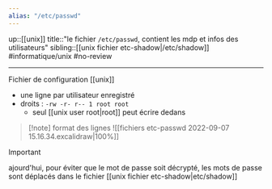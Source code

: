```yaml
---
alias: "/etc/passwd"
---
```

up::[[unix]]
title::"le fichier `/etc/passwd`, contient les mdp et infos des utilisateurs"
sibling::[[unix fichier etc-shadow|/etc/shadow]]
#informatique/unix #no-review 

----
Fichier de configuration [[unix]]

 - une ligne par utilisateur enregistré
 - droits : `-rw -r- r-- 1 root root`
     - seul [[unix user root|root]] peut écrire dedans

> [!note] format des lignes
> ![[fichiers etc-passwd 2022-09-07 15.16.34.excalidraw|100%]]

> [!important]
> ajourd'hui, pour éviter que le mot de passe soit décrypté, les mots de passe sont déplacés dans le fichier [[unix fichier etc-shadow|etc/shadow]]


